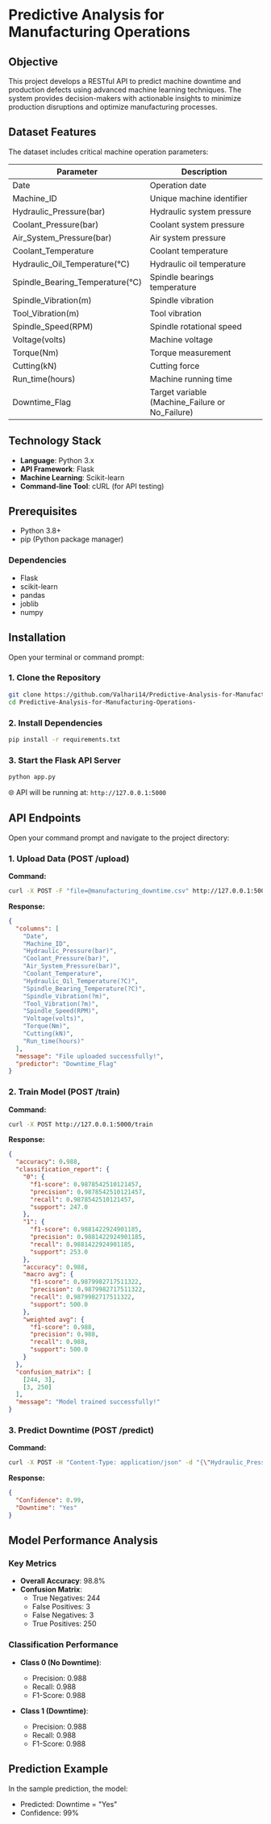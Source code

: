 # Predictive Analysis for Manufacturing Operations

## Objective

This project develops a RESTful API to predict machine downtime and production defects using advanced machine learning techniques. The system provides decision-makers with actionable insights to minimize production disruptions and optimize manufacturing processes.

## Dataset Features

The dataset includes critical machine operation parameters:

| Parameter | Description |
|-----------|-------------|
| Date | Operation date |
| Machine_ID | Unique machine identifier |
| Hydraulic_Pressure(bar) | Hydraulic system pressure |
| Coolant_Pressure(bar) | Coolant system pressure |
| Air_System_Pressure(bar) | Air system pressure |
| Coolant_Temperature | Coolant temperature |
| Hydraulic_Oil_Temperature(°C) | Hydraulic oil temperature |
| Spindle_Bearing_Temperature(°C) | Spindle bearings temperature |
| Spindle_Vibration(m) | Spindle vibration |
| Tool_Vibration(m) | Tool vibration |
| Spindle_Speed(RPM) | Spindle rotational speed |
| Voltage(volts) | Machine voltage |
| Torque(Nm) | Torque measurement |
| Cutting(kN) | Cutting force |
| Run_time(hours) | Machine running time |
| Downtime_Flag | Target variable (Machine_Failure or No_Failure) |

## Technology Stack

- **Language**: Python 3.x
- **API Framework**: Flask
- **Machine Learning**: Scikit-learn
- **Command-line Tool**: cURL (for API testing)

## Prerequisites

- Python 3.8+
- pip (Python package manager)

### Dependencies
- Flask
- scikit-learn
- pandas
- joblib
- numpy

## Installation

Open your terminal or command prompt:

### 1. Clone the Repository
```bash
git clone https://github.com/Valhari14/Predictive-Analysis-for-Manufacturing-Operations-.git
cd Predictive-Analysis-for-Manufacturing-Operations-
```

### 2. Install Dependencies
```bash
pip install -r requirements.txt
```

### 3. Start the Flask API Server
```bash
python app.py
```
🌐 API will be running at: `http://127.0.0.1:5000`

## API Endpoints

Open your command prompt and navigate to the project directory:

### 1. Upload Data (POST /upload)
**Command:**
```bash
curl -X POST -F "file=@manufacturing_downtime.csv" http://127.0.0.1:5000/upload
```

**Response:**
```json
{
  "columns": [
    "Date",
    "Machine_ID",
    "Hydraulic_Pressure(bar)",
    "Coolant_Pressure(bar)",
    "Air_System_Pressure(bar)",
    "Coolant_Temperature",
    "Hydraulic_Oil_Temperature(?C)",
    "Spindle_Bearing_Temperature(?C)",
    "Spindle_Vibration(?m)",
    "Tool_Vibration(?m)",
    "Spindle_Speed(RPM)",
    "Voltage(volts)",
    "Torque(Nm)",
    "Cutting(kN)",
    "Run_time(hours)"
  ],
  "message": "File uploaded successfully!",
  "predictor": "Downtime_Flag"
}
```

### 2. Train Model (POST /train)
**Command:**
```bash
curl -X POST http://127.0.0.1:5000/train
```

**Response:**
```json
{
  "accuracy": 0.988,
  "classification_report": {
    "0": {
      "f1-score": 0.9878542510121457,
      "precision": 0.9878542510121457,
      "recall": 0.9878542510121457,
      "support": 247.0
    },
    "1": {
      "f1-score": 0.9881422924901185,
      "precision": 0.9881422924901185,
      "recall": 0.9881422924901185,
      "support": 253.0
    },
    "accuracy": 0.988,
    "macro avg": {
      "f1-score": 0.9879982717511322,
      "precision": 0.9879982717511322,
      "recall": 0.9879982717511322,
      "support": 500.0
    },
    "weighted avg": {
      "f1-score": 0.988,
      "precision": 0.988,
      "recall": 0.988,
      "support": 500.0
    }
  },
  "confusion_matrix": [
    [244, 3],
    [3, 250]
  ],
  "message": "Model trained successfully!"
}
```

### 3. Predict Downtime (POST /predict)
**Command:**
```bash
curl -X POST -H "Content-Type: application/json" -d "{\"Hydraulic_Pressure(bar)\": 71.99, \"Coolant_Pressure(bar)\": 4.19194524, \"Air_System_Pressure(bar)\": 6.220352142, \"Coolant_Temperature\": 6.8, \"Hydraulic_Oil_Temperature(?C)\": 44.2, \"Spindle_Bearing_Temperature(?C)\": 40, \"Spindle_Vibration(?m)\": 0.717, \"Tool_Vibration(?m)\": 24.459, \"Spindle_Speed(RPM)\": 26526, \"Voltage(volts)\": 399, \"Torque(Nm)\": 28.37456166, \"Cutting(kN)\": 2.35, \"Run_time(hours)\": 16.85493031}" http://127.0.0.1:5000/predict
```

**Response:**
```json
{
  "Confidence": 0.99,
  "Downtime": "Yes"
}
```

## Model Performance Analysis

### Key Metrics
- **Overall Accuracy**: 98.8%
- **Confusion Matrix**:
  - True Negatives: 244
  - False Positives: 3
  - False Negatives: 3
  - True Positives: 250

### Classification Performance
- **Class 0 (No Downtime)**:
  - Precision: 0.988
  - Recall: 0.988
  - F1-Score: 0.988

- **Class 1 (Downtime)**:
  - Precision: 0.988
  - Recall: 0.988
  - F1-Score: 0.988

## Prediction Example
In the sample prediction, the model:
- Predicted: Downtime = "Yes"
- Confidence: 99%

